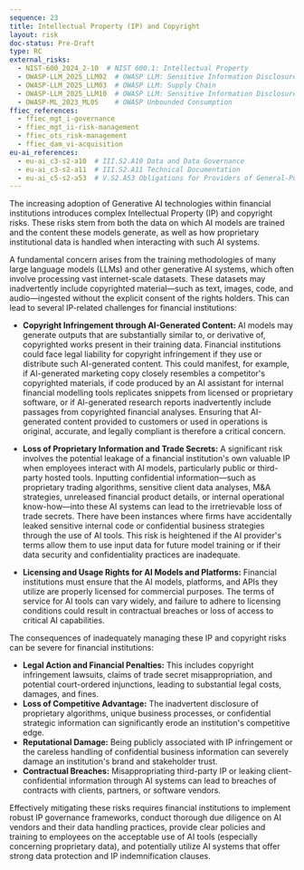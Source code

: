 ```yaml
---
sequence: 23
title: Intellectual Property (IP) and Copyright
layout: risk
doc-status: Pre-Draft
type: RC
external_risks:
  - NIST-600_2024_2-10  # NIST 600.1: Intellectual Property
  - OWASP-LLM_2025_LLM02  # OWASP LLM: Sensitive Information Disclosure
  - OWASP-LLM_2025_LLM03  # OWASP LLM: Supply Chain
  - OWASP-LLM_2025_LLM10  # OWASP LLM: Sensitive Information Disclosure
  - OWASP-ML_2023_ML05    # OWASP Unbounded Consumption
ffiec_references:
  - ffiec_mgt_i-governance
  - ffiec_mgt_ii-risk-management
  - ffiec_ots_risk-management
  - ffiec_dam_vi-acquisition
eu-ai_references:
  - eu-ai_c3-s2-a10  # III.S2.A10 Data and Data Governance
  - eu-ai_c3-s2-a11  # III.S2.A11 Technical Documentation
  - eu-ai_c5-s2-a53  # V.S2.A53 Obligations for Providers of General-Purpose AI Models
---
```


The increasing adoption of Generative AI technologies within financial institutions introduces complex Intellectual Property (IP) and copyright risks. These risks stem from both the data on which AI models are trained and the content these models generate, as well as how proprietary institutional data is handled when interacting with such AI systems.

A fundamental concern arises from the training methodologies of many large language models (LLMs) and other generative AI systems, which often involve processing vast internet-scale datasets. These datasets may inadvertently include copyrighted material—such as text, images, code, and audio—ingested without the explicit consent of the rights holders. This can lead to several IP-related challenges for financial institutions:

* **Copyright Infringement through AI-Generated Content:** AI models may generate outputs that are substantially similar to, or derivative of, copyrighted works present in their training data. Financial institutions could face legal liability for copyright infringement if they use or distribute such AI-generated content. This could manifest, for example, if AI-generated marketing copy closely resembles a competitor's copyrighted materials, if code produced by an AI assistant for internal financial modelling tools replicates snippets from licensed or proprietary software, or if AI-generated research reports inadvertently include passages from copyrighted financial analyses. Ensuring that AI-generated content provided to customers or used in operations is original, accurate, and legally compliant is therefore a critical concern.

* **Loss of Proprietary Information and Trade Secrets:** A significant risk involves the potential leakage of a financial institution's own valuable IP when employees interact with AI models, particularly public or third-party hosted tools. Inputting confidential information—such as proprietary trading algorithms, sensitive client data analyses, M&A strategies, unreleased financial product details, or internal operational know-how—into these AI systems can lead to the irretrievable loss of trade secrets. There have been instances where firms have accidentally leaked sensitive internal code or confidential business strategies through the use of AI tools. This risk is heightened if the AI provider's terms allow them to use input data for future model training or if their data security and confidentiality practices are inadequate.

* **Licensing and Usage Rights for AI Models and Platforms:** Financial institutions must ensure that the AI models, platforms, and APIs they utilize are properly licensed for commercial purposes. The terms of service for AI tools can vary widely, and failure to adhere to licensing conditions could result in contractual breaches or loss of access to critical AI capabilities.

The consequences of inadequately managing these IP and copyright risks can be severe for financial institutions:

* **Legal Action and Financial Penalties:** This includes copyright infringement lawsuits, claims of trade secret misappropriation, and potential court-ordered injunctions, leading to substantial legal costs, damages, and fines.
* **Loss of Competitive Advantage:** The inadvertent disclosure of proprietary algorithms, unique business processes, or confidential strategic information can significantly erode an institution's competitive edge.
* **Reputational Damage:** Being publicly associated with IP infringement or the careless handling of confidential business information can severely damage an institution's brand and stakeholder trust.
* **Contractual Breaches:** Misappropriating third-party IP or leaking client-confidential information through AI systems can lead to breaches of contracts with clients, partners, or software vendors.

Effectively mitigating these risks requires financial institutions to implement robust IP governance frameworks, conduct thorough due diligence on AI vendors and their data handling practices, provide clear policies and training to employees on the acceptable use of AI tools (especially concerning proprietary data), and potentially utilize AI systems that offer strong data protection and IP indemnification clauses.
